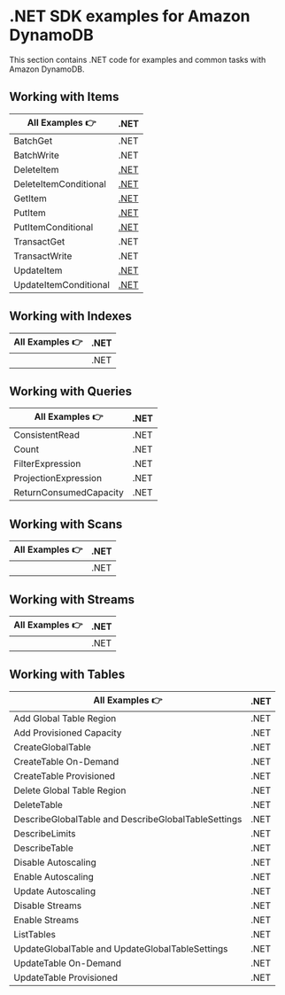 # .NET SDK examples for Amazon DynamoDB

This section contains .NET code for examples and common tasks with Amazon DynamoDB.

## Working with Items

| All Examples 👉       | .NET |
| --------------------- | ---- |
| BatchGet              | .NET |
| BatchWrite            | .NET |
| DeleteItem            | [.NET](./WorkingWithItems/DeleteItem.cs) |
| DeleteItemConditional | [.NET](./WorkingWithItems/DeleteItemConditional.cs) |
| GetItem               | [.NET](./WorkingWithItems/GetItem.cs) |
| PutItem               | [.NET](./WorkingWithItems/PutItem.cs) |
| PutItemConditional    | [.NET](./WorkingWithItems/PutItemConditional.cs) |
| TransactGet           | .NET |
| TransactWrite         | .NET |
| UpdateItem            | [.NET](./WorkingWithItems/UpdateItem.cs) |
| UpdateItemConditional | [.NET](./WorkingWithItems/UpdateItemConditional.cs) |

## Working with Indexes

| All Examples 👉 | .NET |
| --------------- | ---- |
|                 | .NET |

## Working with Queries

| All Examples 👉        | .NET |
| ---------------------- | ---- |
| ConsistentRead         | .NET |
| Count                  | .NET |
| FilterExpression       | .NET |
| ProjectionExpression   | .NET |
| ReturnConsumedCapacity | .NET |

## Working with Scans

| All Examples 👉 | .NET |
| --------------- | ---- |
|                 | .NET |

## Working with Streams

| All Examples 👉 | .NET |
| --------------- | ---- |
|                 | .NET |

## Working with Tables

| All Examples 👉                                     | .NET |
| --------------------------------------------------- | ---- |
| Add Global Table Region                             | .NET |
| Add Provisioned Capacity                            | .NET |
| CreateGlobalTable                                   | .NET |
| CreateTable On-Demand                               | .NET |
| CreateTable Provisioned                             | .NET |
| Delete Global Table Region                          | .NET |
| DeleteTable                                         | .NET |
| DescribeGlobalTable and DescribeGlobalTableSettings | .NET |
| DescribeLimits                                      | .NET |
| DescribeTable                                       | .NET |
| Disable Autoscaling                                 | .NET |
| Enable Autoscaling                                  | .NET |
| Update Autoscaling                                  | .NET |
| Disable Streams                                     | .NET |
| Enable Streams                                      | .NET |
| ListTables                                          | .NET |
| UpdateGlobalTable and UpdateGlobalTableSettings     | .NET |
| UpdateTable On-Demand                               | .NET |
| UpdateTable Provisioned                             | .NET |
